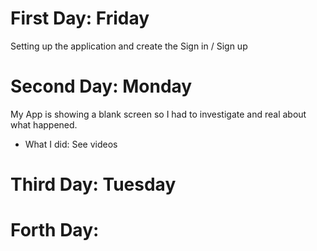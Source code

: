 

# First Day: Friday

Setting up the application and create the Sign in / Sign up

# Second Day: Monday

My App is showing a blank screen so I had to investigate and real about what happened.
* What I did: 
  See videos


# Third Day: Tuesday

# Forth Day: 
